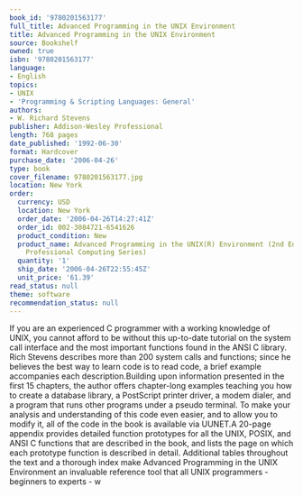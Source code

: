 ```yaml
---
book_id: '9780201563177'
full_title: Advanced Programming in the UNIX Environment
title: Advanced Programming in the UNIX Environment
source: Bookshelf
owned: true
isbn: '9780201563177'
language:
- English
topics:
- UNIX
- 'Programming & Scripting Languages: General'
authors:
- W. Richard Stevens
publisher: Addison-Wesley Professional
length: 768 pages
date_published: '1992-06-30'
format: Hardcover
purchase_date: '2006-04-26'
type: book
cover_filename: 9780201563177.jpg
location: New York
order:
  currency: USD
  location: New York
  order_date: '2006-04-26T14:27:41Z'
  order_id: 002-3084721-6541626
  product_condition: New
  product_name: Advanced Programming in the UNIX(R) Environment (2nd Edition) (Addison-Wesley
    Professional Computing Series)
  quantity: '1'
  ship_date: '2006-04-26T22:55:45Z'
  unit_price: '61.39'
read_status: null
theme: software
recommendation_status: null
---
```

If you are an experienced C programmer with a working knowledge of UNIX, you cannot afford to be without this up-to-date tutorial on the system call interface and the most important functions found in the ANSI C library. Rich Stevens describes more than 200 system calls and functions; since he believes the best way to learn code is to read code, a brief example accompanies each description.Building upon information presented in the first 15 chapters, the author offers chapter-long examples teaching you how to create a database library, a PostScript printer driver, a modem dialer, and a program that runs other programs under a pseudo terminal. To make your analysis and understanding of this code even easier, and to allow you to modify it, all of the code in the book is available via UUNET.A 20-page appendix provides detailed function prototypes for all the UNIX, POSIX, and ANSI C functions that are described in the book, and lists the page on which each prototype function is described in detail. Additional tables throughout the text and a thorough index make Advanced Programming in the UNIX Environment an invaluable reference tool that all UNIX programmers - beginners to experts - w

